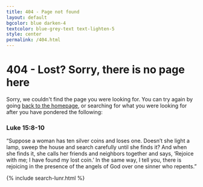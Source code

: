 ```yaml
---
title: 404 - Page not found
layout: default
bgcolor: blue darken-4
textcolor: blue-grey-text text-lighten-5
style: center
permalink: /404.html
---
```


# 404 - Lost? Sorry, there is no page here


<i class="fa fa-wpexplorer fa-5x" aria-hidden="true" style="color:blue-grey-text text-lighten-5"></i>

Sorry, we couldn't find the page you were looking for. You can try again by going [back to the homepage](/), or searching for what you were looking for after you have pondered the following:

### Luke 15:8-10

“Suppose a woman has ten silver coins and loses one. Doesn’t she light a lamp, sweep the house and search carefully until she finds it? And when she finds it, she calls her friends and neighbors together and says, ‘Rejoice with me; I have found my lost coin.’ In the same way, I tell you, there is rejoicing in the presence of the angels of God over one sinner who repents.”


{% include search-lunr.html %}
